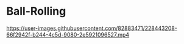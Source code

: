 # Ball-Rolling





https://user-images.githubusercontent.com/82883471/228443208-66f2942f-b244-4c5d-9080-2e5921096527.mp4

